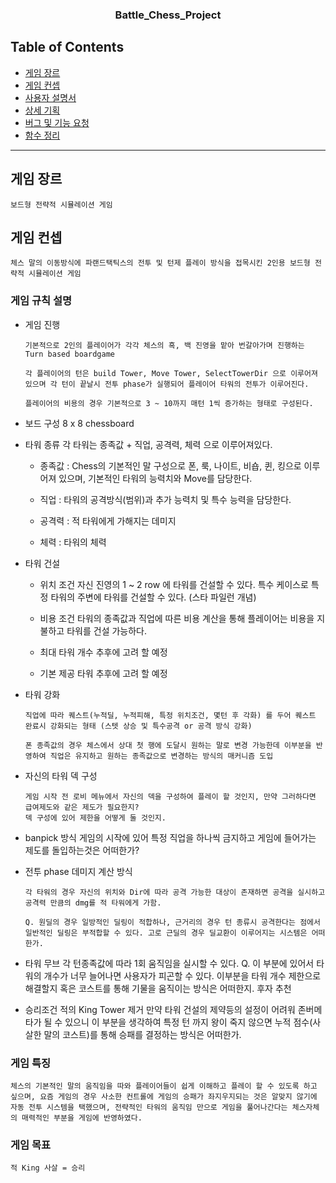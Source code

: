 <h3 align="center">Battle_Chess_Project</h3>

## Table of Contents

- [게임 장르](#게임-장르)
- [게임 컨셉](#게임-컨셉)
- [사용자 설명서](#게임-규칙-설명)
- [상세 기획](#상세-기획)
- [버그 및 기능 요청](#버그-및-기능-요청)
- [함수 정리](./chess-function.md)
* * *

## 게임 장르
```
보드형 전략적 시뮬레이션 게임
```
## 게임 컨셉
```
체스 말의 이동방식에 파랜드택틱스의 전투 및 턴제 플레이 방식을 접목시킨 2인용 보드형 전략적 시뮬레이션 게임
```
### 게임 규칙 설명
- 게임 진행
  ```
  기본적으로 2인의 플레이어가 각각 체스의 흑, 백 진영을 맡아 번갈아가며 진행하는 Turn based boardgame
  
  각 플레이어의 턴은 build Tower, Move Tower, SelectTowerDir 으로 이루어져 있으며 각 턴이 끝날시 전투 phase가 실행되어 플레이어 타워의 전투가 이루어진다.
  
  플레이어의 비용의 경우 기본적으로 3 ~ 10까지 매턴 1씩 증가하는 형태로 구성된다.
  
  ```
- 보드 구성
  8 x 8 chessboard
 
- 타워 종류
  각 타워는 종족값 + 직업, 공격력, 체력 으로 이루어져있다.
  
  - 종족값 : Chess의 기본적인 말 구성으로 폰, 룩, 나이트, 비숍, 퀸, 킹으로 이루어져 있으며, 기본적인 타워의 능력치와 Move를 담당한다.
  
  - 직업 : 타워의 공격방식(범위)과 추가 능력치 및 특수 능력을 담당한다.
  
  - 공격력 : 적 타워에게 가해지는 데미지
  
  - 체력 : 타워의 체력 
  
- 타워 건설
  - 위치 조건
    자신 진영의 1 ~ 2 row 에 타워를 건설할 수 있다. 특수 케이스로 특정 타워의 주변에 타워를 건설할 수 있다. (스타 파일런 개념)
  
  - 비용 조건
    타워의 종족값과 직업에 따른 비용 계산을 통해 플레이어는 비용을 지불하고 타워를 건설 가능하다.
  
  - 최대 타워 개수 
    추후에 고려 할 예정
   
   - 기본 제공 타워
    추후에 고려 할 예정

- 타워 강화
  ```
  직업에 따라 퀘스트(누적딜, 누적피해, 특정 위치조건, 몇턴 후 각화) 를 두어 퀘스트 완료시 강화되는 형태 (스텟 상승 및 특수공격 or 공격 방식 강화)
  
  폰 종족값의 경우 체스에서 상대 첫 행에 도달시 원하는 말로 변경 가능한데 이부분을 반영하여 직업은 유지하고 원하는 종족값으로 변경하는 방식의 매커니즘 도입
  ```
    
- 자신의 타워 덱 구성
  ```
  게임 시작 전 로비 메뉴에서 자신의 덱을 구성하여 플레이 할 것인지, 만약 그러하다면 급여제도와 같은 제도가 필요한지?
  덱 구성에 있어 제한을 어떻게 둘 것인지.
  ```
- banpick 방식
  게임의 시작에 있어 특정 직업을 하나씩 금지하고 게임에 들어가는 제도를 돌입하는것은 어떠한가?
  
- 전투 phase 데미지 계산 방식
  ```
  각 타워의 경우 자신의 위치와 Dir에 따라 공격 가능한 대상이 존재하면 공격을 실시하고 공격력 만큼의 dmg를 적 타워에게 가함.
  
  Q. 원딜의 경우 일방적인 딜링이 적합하나, 근거리의 경우 턴 종류시 공격한다는 점에서 일반적인 딜링은 부적합할 수 있다. 고로 근딜의 경우 딜교환이 이루어지는 시스템은 어떠한가.
  ```
- 타워 무브
  각 턴종족값에 따라 1회 움직임을 실시할 수 있다.
  Q. 이 부분에 있어서 타워의 개수가 너무 늘어나면 사용자가 피곤할 수 있다. 이부분을 타워 개수 제한으로 해결할지 혹은 코스트를 통해 기물을 움직이는 방식은 어떠한지. 후자 추천

- 승리조건
  적의 King Tower 제거
  만약 타워 건설의 제약등의 설정이 어려워 존버메타가 될 수 있으니 이 부분을 생각하여 특정 턴 까지 왕이 죽지 않으면 누적 점수(사살한 말의 코스트)를 통해 승패를 결정하는 방식은 어떠한가.
  
### 게임 특징
```
체스의 기본적인 말의 움직임을 따와 플레이어들이 쉽게 이해하고 플레이 할 수 있도록 하고 싶으며, 요즘 게임의 경우 사소한 컨트롤에 게임의 승패가 좌지우지되는 것은 알맞지 않기에
자동 전투 시스템을 택했으며, 전략적인 타워의 움직임 만으로 게임을 풀어나간다는 체스자체의 매력적인 부분을 게임에 반영하였다.
```

### 게임 목표
```
적 King 사살 = 승리
```




